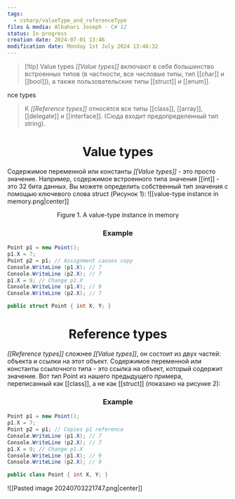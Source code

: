 ```yaml
---
tags:
  - csharp/valueType_and_referenceType
files & media: Albahari Joseph - C# 12
status: In progress
creation date: 2024-07-01 13:46
modification date: Monday 1st July 2024 13:46:32
---
```


> [!tip] Value types
> *[[Value types]]* включают в себя большинство встроенных типов (в частности, все числовые типы, тип [[char]] и [[bool]]), а также пользовательские типы [[struct]] и [[enum]].

[](Value%20types.md)nce types
> К *[[Reference types]]* относятся все типы [[class]], [[array]], [[delegate]] и [[interface]]. (Сюда входит предопределенный тип string).

# <center>Value types</center>
Содержимое переменной или константы *[[Value types]]* - это просто значение. Например, содержимое встроенного типа значения [[int]] - это 32 бита данных. Вы можете определить собственный тип значения с помощью ключевого слова struct (Рисунок 1):
![[value-type instance in memory.png|center]]
<center>Figure 1. A value-type instance in memory</center>

### <center>Example</center>

```csharp
Point p1 = new Point();
p1.X = 7;
Point p2 = p1; // Assignment causes copy
Console.WriteLine (p1.X); // 7
Console.WriteLine (p2.X); // 7
p1.X = 9; // Change p1.X
Console.WriteLine (p1.X); // 9 
Console.WriteLine (p2.X); // 7

public struct Point { int X, Y; }
```
# <center>Reference types</center>
*[[Reference types]]* сложнее *[[Value types]]*, он состоит из двух частей: объекта и ссылки на этот объект. Содержимое переменной или константы ссылочного типа - это ссылка на объект, который содержит значение. Вот тип Point из нашего предыдущего примера, переписанный как [[class]], а не как [[struct]] (показано на рисунке 2):
### <center>Example</center>

```csharp
Point p1 = new Point();
p1.X = 7;
Point p2 = p1; // Copies p1 reference 
Console.WriteLine (p1.X); // 7 
Console.WriteLine (p2.X); // 7 
p1.X = 9; // Change p1.X 
Console.WriteLine (p1.X); // 9 
Console.WriteLine (p2.X); // 9

public class Point { int X, Y; }
```
![[Pasted image 20240703221747.png|center]]
